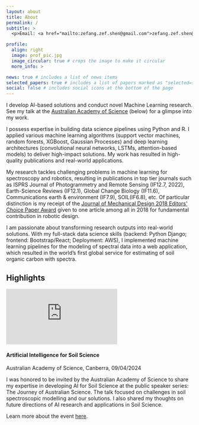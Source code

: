 ```yaml
---
layout: about
title: About
permalink: /
subtitle: >
  <p>Email: <a href="mailto:zefang.zef.shen@gmail.com">zefang.zef.shen@gmail.com</a><br/>Perth, Western Australia, Australia</p>

profile:
  align: right
  image: prof_pic.jpg
  image_circular: true # crops the image to make it circular
  more_info: >

news: true # includes a list of news items
selected_papers: true # includes a list of papers marked as "selected={true}"
social: false # includes social icons at the bottom of the page
---
```


<p class="text-justify">I develop AI-based solutions and conduct novel Machine Learning research. See my talk at the <a href="https://www.science.org.au/news-and-events/events/public-speaker-series/the-journey-of-australian-science/prescott-and-soil-science">Australian Academy of Science</a> (below) for a glimpse into my work.</p>

<p class="text-justify">I possess expertise in building data science pipelines using Python and R. I applied various machine learning algorithms (support vector machines, random forests, XGBoost, Gaussian Processes) and deep learning architectures (convolutional neural networks, LSTMs, attention-based models) to deliver high-impact solutions. My work has resulted in high-quality publications and real-world applications.</p>

<p class="text-justify">My research tackles challenging problems in machine learning for spectroscopy and robotics, resulting in publications in top tier journals such as ISPRS Journal of Photogrammetry and Remote Sensing (IF12.7, 2022), Earth-Science Reviews (IF12.1), Global Change Biology (IF11.6), Communications earth & environment (IF7.9), SOIL(IF6.8), etc. Of particular distinction is my receipt of the <a href="https://asmejmd.org/2019/10/01/announcing-the-journal-of-mechanical-design-2018-editors-choice-paper-award/">Journal of Mechanical Design 2018 Editors' Choice Paper Award</a> given to one article among all in 2018 for fundamental contribution in robotic design.</p>

<p class="text-justify">I am passionate about transforming research outputs into real-world solutions. With my full-stack data science skills (backend: Python Django; frontend: Bootstrap/React; Deployment: AWS), I implemented machine learning pipelines for the modeling of spectral data into a web application, which resulted in the world’s first global service for estimating of soil organic carbon with spectra.</p>

<h2 class="pt-2">Highlights</h2>
<div class="row py-2">
  <div class="col-md-5">
    <div class="embed-responsive embed-responsive-16by9">
      <iframe class="embed-responsive-item" src="https://www.youtube.com/embed/k4IWAoPxUB0?si=oCtG-fOsOtnZO0yq&amp;start=1542" title="YouTube video player" frameborder="0" allow="accelerometer; autoplay; clipboard-write; encrypted-media; gyroscope; picture-in-picture; web-share" referrerpolicy="strict-origin-when-cross-origin" allowfullscreen></iframe>
    </div>
    <!-- <iframe width="560" height="315" src="https://www.youtube.com/embed/k4IWAoPxUB0?si=oCtG-fOsOtnZO0yq&amp;start=1542" title="YouTube video player" frameborder="0" allow="accelerometer; autoplay; clipboard-write; encrypted-media; gyroscope; picture-in-picture; web-share" referrerpolicy="strict-origin-when-cross-origin" allowfullscreen></iframe> -->
  </div>
  <div class="col-md-7">
    <h4>Artificial Intelligence for Soil Science</h4>
    <p>Australian Academy of Science, Canberra, 09/04/2024</p>
    <p class="text-justify">I was honored to be invited by the Australian Academy of Science to share my expertise in developing AI for Soil Science at the public speaker series: The Journey of Australian Science. The talk focused on challenges in soil spectroscopic modelling and our solutions. I also shared my thoughts on future directions of AI research and applications in Soil Science.</p>
    <p>Learn more about the event <a href="https://www.science.org.au/news-and-events/events/public-speaker-series/the-journey-of-australian-science/prescott-and-soil-science">here</a>.</p>
  </div>
</div>

<!-- Write your biography here. Tell the world about yourself. Link to your favorite [subreddit](http://reddit.com). You can put a picture in, too. The code is already in, just name your picture `prof_pic.jpg` and put it in the `img/` folder. -->

<!-- Put your address / P.O. box / other info right below your picture. You can also disable any of these elements by editing `profile` property of the YAML header of your `_pages/about.md`. Edit `_bibliography/papers.bib` and Jekyll will render your [publications page](/al-folio/publications/) automatically. -->

<!-- Link to your social media connections, too. This theme is set up to use [Font Awesome icons](https://fontawesome.com/) and [Academicons](https://jpswalsh.github.io/academicons/), like the ones below. Add your Facebook, Twitter, LinkedIn, Google Scholar, or just disable all of them. -->
